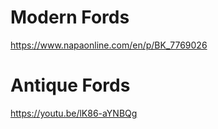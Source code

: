 # Modern Fords
https://www.napaonline.com/en/p/BK_7769026

# Antique Fords
https://youtu.be/lK86-aYNBQg
